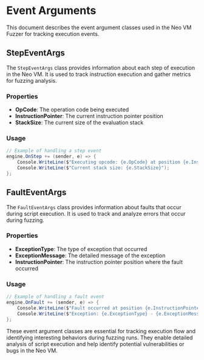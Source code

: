 # Event Arguments

This document describes the event argument classes used in the Neo VM Fuzzer for tracking execution events.

## StepEventArgs

The `StepEventArgs` class provides information about each step of execution in the Neo VM. It is used to track instruction execution and gather metrics for fuzzing analysis.

### Properties

- **OpCode**: The operation code being executed
- **InstructionPointer**: The current instruction pointer position
- **StackSize**: The current size of the evaluation stack

### Usage

```csharp
// Example of handling a step event
engine.OnStep += (sender, e) => {
    Console.WriteLine($"Executing opcode: {e.OpCode} at position {e.InstructionPointer}");
    Console.WriteLine($"Current stack size: {e.StackSize}");
};
```

## FaultEventArgs

The `FaultEventArgs` class provides information about faults that occur during script execution. It is used to track and analyze errors that occur during fuzzing.

### Properties

- **ExceptionType**: The type of exception that occurred
- **ExceptionMessage**: The detailed message of the exception
- **InstructionPointer**: The instruction pointer position where the fault occurred

### Usage

```csharp
// Example of handling a fault event
engine.OnFault += (sender, e) => {
    Console.WriteLine($"Fault occurred at position {e.InstructionPointer}");
    Console.WriteLine($"Exception: {e.ExceptionType} - {e.ExceptionMessage}");
};
```

These event argument classes are essential for tracking execution flow and identifying interesting behaviors during fuzzing runs. They enable detailed analysis of script execution and help identify potential vulnerabilities or bugs in the Neo VM.
